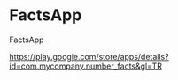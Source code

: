 # FactsApp
FactsApp

https://play.google.com/store/apps/details?id=com.mycompany.number_facts&gl=TR
